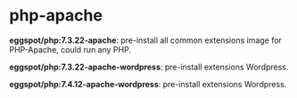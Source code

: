 # php-apache

**eggspot/php:7.3.22-apache**: pre-install all common extensions image for PHP-Apache, could run any PHP.

**eggspot/php:7.3.22-apache-wordpress**: pre-install extensions  Wordpress.

**eggspot/php:7.4.12-apache-wordpress**: pre-install extensions  Wordpress.